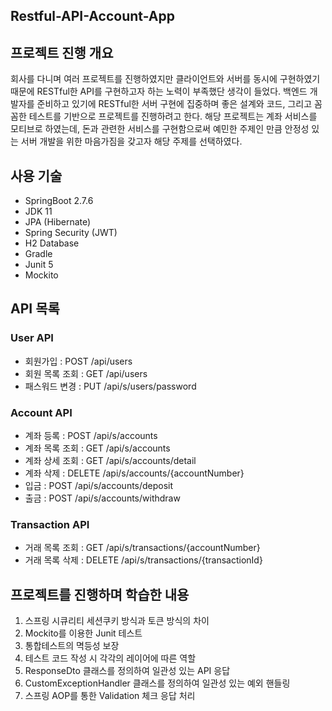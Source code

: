 ## Restful-API-Account-App
## 프로젝트 진행 개요
회사를 다니며 여러 프로젝트를 진행하였지만 클라이언트와 서버를 동시에 구현하였기 때문에
RESTful한 API를 구현하고자 하는 노력이 부족했단 생각이 들었다. 
백엔드 개발자를 준비하고 있기에 RESTful한 서버 구현에 집중하며 좋은 설계와 코드, 
그리고 꼼꼼한 테스트를 기반으로 프로젝트를 진행하려고 한다.
해당 프로젝트는 계좌 서비스를 모티브로 하였는데, 
돈과 관련한 서비스를 구현함으로써 예민한 주제인 만큼 
안정성 있는 서버 개발을 위한 마음가짐을 갖고자 해당 주제를 선택하였다.
## 사용 기술
- SpringBoot 2.7.6
- JDK 11
- JPA (Hibernate)
- Spring Security (JWT)
- H2 Database
- Gradle
- Junit 5
- Mockito
## API 목록
### User API
- 회원가입 : POST /api/users
- 회원 목록 조회 : GET /api/users
- 패스워드 변경 : PUT /api/s/users/password

### Account API
- 계좌 등록 : POST /api/s/accounts
- 계좌 목록 조회 : GET /api/s/accounts
- 계좌 상세 조회 : GET /api/s/accounts/detail
- 계좌 삭제 : DELETE /api/s/accounts/{accountNumber}
- 입금 : POST /api/s/accounts/deposit
- 출금 : POST /api/s/accounts/withdraw

### Transaction API
- 거래 목록 조회 : GET /api/s/transactions/{accountNumber}
- 거래 목록 삭제 : DELETE /api/s/transactions/{transactionId}

## 프로젝트를 진행하며 학습한 내용
1. 스프링 시큐리티 세션쿠키 방식과 토큰 방식의 차이
2. Mockito를 이용한 Junit 테스트
3. 통합테스트의 멱등성 보장
4. 테스트 코드 작성 시 각각의 레이어에 따른 역할
4. ResponseDto 클래스를 정의하여 일관성 있는 API 응답
5. CustomExceptionHandler 클래스를 정의하여 일관성 있는 예외 핸들링
6. 스프링 AOP를 통한 Validation 체크 응답 처리
